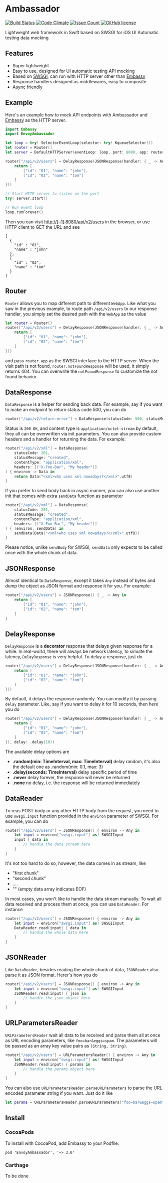 # Ambassador

[![Build Status](https://travis-ci.org/envoy/Ambassador.svg?branch=master)](https://travis-ci.org/envoy/Ambassador)
[![Code Climate](https://codeclimate.com/repos/575b39108524ed0091001237/badges/4c5ceffe02f98eb2159d/gpa.svg)](https://codeclimate.com/repos/575b39108524ed0091001237/feed)
[![Issue Count](https://codeclimate.com/repos/575b39108524ed0091001237/badges/4c5ceffe02f98eb2159d/issue_count.svg)](https://codeclimate.com/repos/575b39108524ed0091001237/feed)
[![GitHub license](https://img.shields.io/github/license/envoy/Ambassador.svg)](https://github.com/envoy/Ambassador/blob/master/LICENSE)

Lightweight web framework in Swift based on SWSGI for iOS UI Automatic testing data mocking

## Features

 - Super lightweight
 - Easy to use, designed for UI automatic testing API mocking
 - Based on [SWSGI](https://github.com/envoy/Embassy#whats-swsgi-swift-web-server-gateway-interface), can run with HTTP server other than [Embassy](https://github.com/envoy/Embassy)
 - Response handlers designed as middlewares, easy to composite
 - Async friendly

## Example

Here's an example how to mock API endpoints with Ambassador and [Embassy](https://github.com/envoy/Embassy) as the HTTP server.

```Swift
import Embassy
import EnvoyAmbassador

let loop = try! SelectorEventLoop(selector: try! KqueueSelector())
let router = Router()
let server = DefaultHTTPServer(eventLoop: loop, port: 8080, app: router.app)

router["/api/v2/users"] = DelayResponse(JSONResponse(handler: { _ -> Any in
    return [
        ["id": "01", "name": "john"],
        ["id": "02", "name": "tom"]
    ]
}))

// Start HTTP server to listen on the port
try! server.start()

// Run event loop
loop.runForever()
```

Then you can visit [http://[::1]:8080/api/v2/users](http://[::1]:8080/api/v2/users) in the browser, or use HTTP client to GET the URL and see

```
[
  {
    "id" : "01",
    "name" : "john"
  },
  {
    "id" : "02",
    "name" : "tom"
  }
]
```

## Router

`Router` allows you to map different path to different `WebApp`. Like what you saw in the previous example, to route path `/api/v2/users` to our response handler, you simply set the desired path with the `WebApp` as the value

```Swift
let router = Router()
router["/api/v2/users"] = DelayResponse(JSONResponse(handler: { _ -> Any in
    return [
        ["id": "01", "name": "john"],
        ["id": "02", "name": "tom"]
    ]
}))
```

and pass `router.app` as the SWSGI interface to the HTTP server. When the visit path is not found, `router.notFoundResponse` will be used, it simply returns 404. You can overwrite the `notFoundResponse` to customize the not found behavior.

## DataResponse

`DataResponse` is a helper for sending back data. For example, say if you want to make an endpoint to return status code 500, you can do

```Swift
router["/api/v2/return-error"] = DataResponse(statusCode: 500, statusMessage: "server error")
```

Status is `200 OK`, and content type is `application/octet-stream` by default, they all can be overwritten via init parameters. You can also provide custom headers and a handler for returning the data. For example:

```Swift
router["/api/v2/xml"] = DataResponse(
    statusCode: 201,
    statusMessage: "created",
    contentType: "application/xml",
    headers: [("X-Foo-Bar", "My header")]
) { environ -> Data in
    return Data("<xml>who uses xml nowadays?</xml>".utf8)
}
```

If you prefer to send body back in async manner, you can also use another init that comes with extra `sendData` function as parameter

```Swift
router["/api/v2/xml"] = DataResponse(
    statusCode: 201,
    statusMessage: "created",
    contentType: "application/xml",
    headers: [("X-Foo-Bar", "My header")]
) { (environ, sendData) in
    sendData(Data("<xml>who uses xml nowadays?</xml>".utf8))
}
```

Please notice, unlike `sendBody` for SWSGI, `sendData` only expects to be called once with the whole chunk of data.

## JSONResponse

Almost identical to `DataResponse`, except it takes `Any` instead of bytes and dump the object as JSON format and response it for you. For example:

```Swift
router["/api/v2/users"] = JSONResponse() { _ -> Any in
    return [
        ["id": "01", "name": "john"],
        ["id": "02", "name": "tom"]
    ]
}
```

## DelayResponse

`DelayResponse` is a **decorator** response that delays given response for a while. In real-world, there will always be network latency, to simulte the latency, `DelayResponse` is very helpful. To delay a response, just do

```Swift
router["/api/v2/users"] = DelayResponse(JSONResponse(handler: { _ -> Any in
    return [
        ["id": "01", "name": "john"],
        ["id": "02", "name": "tom"]
    ]
}))
```

By default, it delays the response randomly. You can modify it by passing `delay` parameter. Like, say if you want to delay it for 10 seconds, then here you do

```Swift
router["/api/v2/users"] = DelayResponse(JSONResponse(handler: { _ -> Any in
    return [
        ["id": "01", "name": "john"],
        ["id": "02", "name": "tom"]
    ]
}), delay: .delay(10))
```

The available delay options are

 - **.random(min: TimeInterval, max: TimeInterval)** delay random, it's also the default one as .random(min: 0.1, max: 3)
 - **.delay(seconds: TimeInterval)** delay specific period of time
 - **.never** delay forever, the response will never be returned
 - **.none** no delay, i.e. the response will be returned immediately

## DataReader

To reas POST body or any other HTTP body from the request, you need to use `swsgi.input` function provided in the `environ` parameter of SWSGI. For example, you can do

```Swift
router["/api/v2/users"] = JSONResponse() { environ -> Any in
    let input = environ["swsgi.input"] as! SWSGIInput
    input { data in
        // handle the data stream here
    }
}
```

It's not too hard to do so, however, the data comes in as stream, like

- "first chunk"
- "second chunk"
- ....
- "" (empty data array indicates EOF)

In most cases, you won't like to handle the data stream manually. To wait all data received and process them at once, you can use `DataReader`. For instance

```Swift
router["/api/v2/users"] = JSONResponse() { environ -> Any in
    let input = environ["swsgi.input"] as! SWSGIInput
    DataReader.read(input) { data in
        // handle the whole data here
    }
}
```

## JSONReader

Like `DataReader`, besides reading the whole chunk of data, `JSONReader` also parse it as JSON format. Herer's how you do

```Swift
router["/api/v2/users"] = JSONResponse() { environ -> Any in
    let input = environ["swsgi.input"] as! SWSGIInput
    JSONReader.read(input) { json in
        // handle the json object here
    }
}
```

## URLParametersReader

`URLParametersReader` wait all data to be received and parse them all at once as URL encoding parameters, like `foo=bar&eggs=spam`. The parameters will be passed as an array key value pairs as `(String, String)`.

```Swift
router["/api/v2/users"] = URLParametersReader() { environ -> Any in
    let input = environ["swsgi.input"] as! SWSGIInput
    JSONReader.read(input) { params in
        // handle the params object here
    }
}
```

You can also use `URLParametersReader.parseURLParameters` to parse the URL encoded parameter string if you want. Just do it like

```Swift
let params = URLParametersReader.parseURLParameters("foo=bar&eggs=spam")
```

## Install

### CocoaPods

To install with CocoaPod, add Embassy to your Podfile:

```
pod 'EnvoyAmbassador', '~> 3.0'
```

### Carthage

To be done
